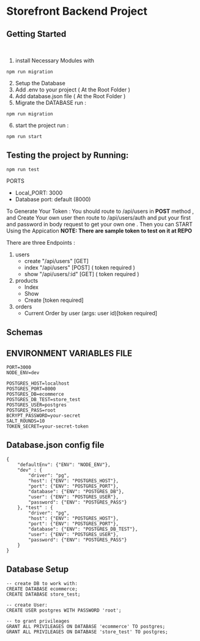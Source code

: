 # Storefront Backend Project

## Getting Started
<br>

1. install Necessary Modules with
```
npm run migration
``` 
2. Setup the Database
3. Add .env to your project ( At the Root Folder )
4. Add database.json file ( At the Root Folder )
5. Migrate the DATABASE run :
```
npm run migration
```
6. start the project run : 
```
npm run start
```
## Testing the project by Running:
```
npm run test
```

PORTS

* Local_PORT: 3000
* Database port: default (8000)

To Generate Your Token : You should route to /api/users in **POST** method , and Create Your own user then route to /api/users/auth and put your first and password in body request to get your own one . Then you can START Using the Appication
**NOTE: There are sample token to test on it at REPO**

There are three Endpoints :
1. users 
   - create "/api/users" [GET]
   - index "/api/users" [POST] ( token required ) 
   - show "/api/users/:id" [GET] ( token required )
2. products 
    - Index 
   - Show
   - Create [token required]
3. orders 
   - Current Order by user (args: user id)[token required]


## Schemas 



## ENVIRONMENT VARIABLES FILE
```
PORT=3000
NODE_ENV=dev

POSTGRES_HOST=localhost
POSTGRES_PORT=8000
POSTGRES_DB=ecommerce
POSTGRES_DB_TEST=store_test
POSTGRES_USER=postgres
POSTGRES_PASS=root
BCRYPT_PASSWORD=your-secret
SALT_ROUNDS=10
TOKEN_SECRET=your-secret-token
```

## Database.json config file
```
{
    "defaultEnv": {"ENV": "NODE_ENV"},
    "dev" : {
        "driver": "pg",
        "host": {"ENV": "POSTGRES_HOST"},
        "port": {"ENV": "POSTGRES_PORT"},
        "database": {"ENV": "POSTGRES_DB"},
        "user": {"ENV": "POSTGRES_USER"},
        "password": {"ENV": "POSTGRES_PASS"}
    }, "test" : {
        "driver": "pg",
        "host": {"ENV": "POSTGRES_HOST"},
        "port": {"ENV": "POSTGRES_PORT"},
        "database": {"ENV": "POSTGRES_DB_TEST"},
        "user": {"ENV": "POSTGRES_USER"},
        "password": {"ENV": "POSTGRES_PASS"}
    }
}
```

## Database Setup
```
-- create DB to work with:
CREATE DATABASE ecommerce;
CREATE DATABASE store_test;

-- create User:
CREATE USER postgres WITH PASSWORD 'root';

-- to grant privileages
GRANT ALL PRIVILEAGES ON DATABASE 'ecommerce' TO postgres;
GRANT ALL PRIVILEAGES ON DATABASE 'store_test' TO postgres;

```
